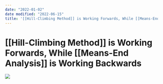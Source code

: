```yaml
---
date: "2022-01-02"
date modified: "2022-06-15"
title: '[[Hill-Climbing Method]] is Working Forwards, While [[Means-End Analysis]] is Working Backwards'
---
```


# [[Hill-Climbing Method]] is Working Forwards, While [[Means-End Analysis]] is Working Backwards
![](https://i.imgur.com/MBNr4zB.png)
